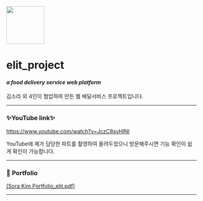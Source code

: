 
<img src ="https://user-images.githubusercontent.com/89364507/149678582-f750c319-2e64-495b-bcdb-c21c87fee8a1.png" width="100" >


# **elit_project**

#### *a food delivery service web platform*

김소라 외 4인이 협업하여 만든 웹 배달서비스 프로젝트입니다. 

---

### **✨YouTube link✨**
<a href="https://www.youtube.com/watch?v=JczC8svHlNI" target="_blank" rel="noopener"> https://www.youtube.com/watch?v=JczC8svHlNI</a>



YouTube에 제가 담당한 파트를 촬영하여 올려두었으니 방문해주시면 기능 확인이 쉽게 확인이 가능합니다.

---

### 📌  **Portfolio**
<a href="https://github.com/sorakim92/elit_project/files/7878006/Sora.Kim.Portfolio_elit.pdf" target="_blank" rel="noopener noreferrer">[Sora Kim Portfolio_elit.pdf]</a>

---


